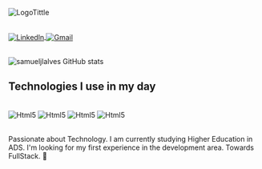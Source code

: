 ![LogoTittle](https://github.com/samueljlalves/samueljlalves/assets/156720510/5c1be9c2-f13c-4646-839c-4f4087df9ccc)

<div style="display: inline_block"><br/>
          <a href="https://www.linkedin.com/in/samueljlalves/">
                    <img align="center" src="https://img.shields.io/badge/LinkedIn-0077B5?style=for-the-badge&logo=linkedin&logoColor=white" alt="Linkedln" >
          </a>
          <a href="mailto: (samueljlalves99@hotmail.com)">
                    <img align="center" src="https://img.shields.io/badge/Gmail-D14836?style=for-the-badge&logo=gmail&logoColor=white" alt="Gmail" >
          </a>
</div><br/>

![samueljlalves GitHub stats](https://github-readme-stats.vercel.app/api?username=samueljlalves&show_icons=true&theme=radical)

## Technologies I use in my day

<div style="display: inline_block"><br/>
    <img align="center" alt="Html5" src="https://img.shields.io/badge/HTML5-E34F26?style=for-the-badge&logo=html5&logoColor=white"/>
    <img align="center" alt="Html5" src="https://img.shields.io/badge/CSS3-1572B6?style=for-the-badge&logo=css3&logoColor=white"/>
    <img align="center" alt="Html5" src=https://img.shields.io/badge/Python-14354C?style=for-the-badge&logo=python&logoColor=white/>
    <img align="center" alt="Html5" src=https://img.shields.io/badge/MySQL-00000F?style=for-the-badge&logo=mysql&logoColor=white>
</div><br/>

Passionate about Technology. I am currently studying Higher Education in ADS. I'm looking for my first experience in the development area. Towards FullStack. 🚀
